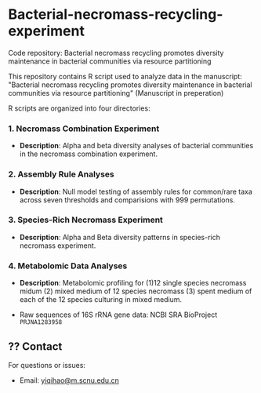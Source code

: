 # Bacterial-necromass-recycling-experiment
Code repository: Bacterial necromass recycling promotes diversity maintenance in bacterial communities via resource partitioning

This repository contains R script used to analyze data in the manuscript:  
"Bacterial necromass recycling promotes diversity maintenance in bacterial communities via resource partitioning" (Manuscript in preperation)  


R scripts are organized into four directories:  

### 1. Necromass Combination Experiment  
- **Description**: Alpha and beta diversity analyses of bacterial communities in the necromass combination experiment.  


### 2. Assembly Rule Analyses  
- **Description**: Null model testing of assembly rules for common/rare taxa across seven thresholds and comparisions with 999 permutations.  

### 3. Species-Rich Necromass Experiment  
- **Description**: Alpha and Beta diversity patterns in species-rich necromass experiment.  

### 4. Metabolomic Data Analyses  
- **Description**: Metabolomic profiling for (1)12 single species necromass midum (2) mixed medium of 12 species necromass (3) spent medium of each of the 12 species culturing in mixed medium.  

- Raw sequences of 16S rRNA gene data: NCBI SRA BioProject `PRJNA1283958`  


## ?? Contact  
For questions or issues:  
- Email: [yiqihao@m.scnu.edu.cn](mailto:yiqihao@m.scnu.edu.cn)  
